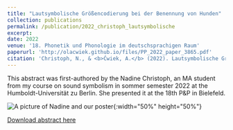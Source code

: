 ```yaml
---
title: "Lautsymbolische Größencodierung bei der Benennung von Hunden"
collection: publications
permalink: /publication/2022_christoph_lautsymbolische
excerpt:
date: 2022
venue: '18. Phonetik und Phonologie im deutschsprachigen Raum'
paperurl: 'http://olacwiek.github.io/files/PP_2022_paper_3865.pdf'
citation: 'Christoph, N., & <b>Ćwiek, A.</b> (2022). Lautsymbolische Größencodierung bei der Benennung von Hunden. <i>Tagungsband der 18. Tagung Phonetik und Phonologie im deutschsprachigen Raum</i>. Phonetik und Phonologie im deutschsprachigen Raum, Bielefeld, Germany. '
---
```


This abstract was first-authored by the Nadine Christoph, an MA student from my course on sound symbolism in sommer semester 2022 at the Humboldt-Universität zu Berlin. She presented it at the 18th P&P in Bielefeld.

![A picture of Nadine and our poster](http://olacwiek.github.io/images/nadine.jfif){:width="50%" height="50%"}

[Download abstract here](http://olacwiek.github.io/files/PP_2022_paper_3865.pdf)
